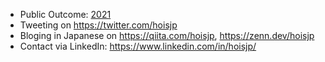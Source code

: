 - Public Outcome: [2021](https://github.com/hoisjp/hoisjp/issues/6)
- Tweeting on https://twitter.com/hoisjp
- Bloging in Japanese on https://qiita.com/hoisjp, https://zenn.dev/hoisjp
- Contact via LinkedIn: https://www.linkedin.com/in/hoisjp/
